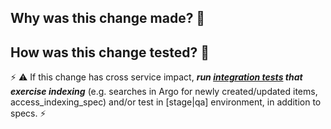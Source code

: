 ## Why was this change made? 🤔



## How was this change tested? 🤨

⚡ ⚠ If this change has cross service impact, ***run [integration tests](https://github.com/sul-dlss/infrastructure-integration-test) that exercise indexing*** (e.g. searches in Argo for newly created/updated items, access_indexing_spec) and/or test in [stage|qa] environment, in addition to specs. ⚡



